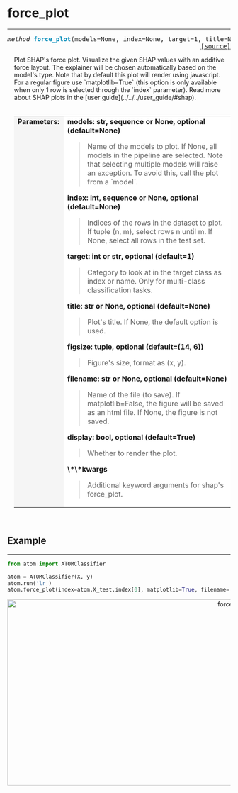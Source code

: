 # force_plot
------------

<a name="atom"></a>
<pre><em>method</em> <strong style="color:#008AB8">force_plot</strong>(models=None, index=None, target=1, title=None, figsize=(14, 6), filename=None, display=True, **kwargs)
<div align="right"><a href="https://github.com/tvdboom/ATOM/blob/master/atom/plots.py#L2075">[source]</a></div></pre>
<div style="padding-left:3%">
Plot SHAP's force plot. Visualize the given SHAP values with an additive force layout.
 The explainer will be chosen automatically based on the model's type. Note that by
 default this plot will render using javascript. For a regular figure use `matplotlib=True`
 (this option is only available when only 1 row is selected through the `index` parameter).
 Read more about SHAP plots in the [user guide](../../../user_guide/#shap).
<br /><br />
<table width="100%">
<tr>
<td width="15%" style="vertical-align:top; background:#F5F5F5;"><strong>Parameters:</strong></td>
<td width="75%" style="background:white;">
<strong>models: str, sequence or None, optional (default=None)</strong>
<blockquote>
Name of the models to plot. If None, all models in the pipeline are selected. Note
 that selecting multiple models will raise an exception. To avoid this, call the
 plot from a `model`.
</blockquote>
<strong>index: int, sequence or None, optional (default=None)</strong>
<blockquote>
Indices of the rows in the dataset to plot. If tuple (n, m), select rows n until m.
 If None, select all rows in the test set.
</blockquote>
<strong>target: int or str, optional (default=1)</strong>
<blockquote>
Category to look at in the target class as index or name. Only for multi-class
 classification tasks.
</blockquote>
<strong>title: str or None, optional (default=None)</strong>
<blockquote>
Plot's title. If None, the default option is used.
</blockquote>
<strong>figsize: tuple, optional (default=(14, 6))</strong>
<blockquote>
Figure's size, format as (x, y).
</blockquote>
<strong>filename: str or None, optional (default=None)</strong>
<blockquote>
Name of the file (to save). If matplotlib=False, the figure will be saved as an html
 file. If None, the figure is not saved.
</blockquote>
<strong>display: bool, optional (default=True)</strong>
<blockquote>
Whether to render the plot.
</blockquote>
<strong>\*\*kwargs</strong>
<blockquote>
Additional keyword arguments for shap's force_plot.
</blockquote>
</tr>
</table>
</div>
<br />



## Example
----------

```python
from atom import ATOMClassifier

atom = ATOMClassifier(X, y)
atom.run('lr')
atom.force_plot(index=atom.X_test.index[0], matplotlib=True, filename='force_plot')
```
<div align="center">
    <img src="../../../img/plots/force_plot.png" alt="force_plot" width="1000" height="420"/>
</div>

